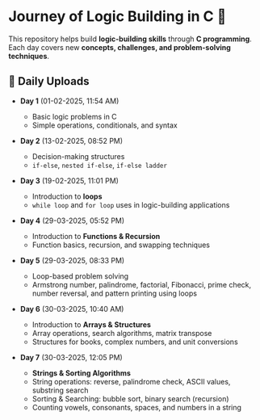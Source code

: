 # **Journey of Logic Building in C** 🚀  

This repository helps build **logic-building skills** through **C programming**. Each day covers new **concepts, challenges, and problem-solving techniques**.  

## **📆 Daily Uploads**  

- **Day 1** (01-02-2025, 11:54 AM)  
  - Basic logic problems in C  
  - Simple operations, conditionals, and syntax  

- **Day 2** (13-02-2025, 08:52 PM)  
  - Decision-making structures  
  - `if-else`, `nested if-else`, `if-else ladder`  

- **Day 3** (19-02-2025, 11:01 PM)  
  - Introduction to **loops**  
  - `while loop` and `for loop` uses in logic-building applications  

- **Day 4** (29-03-2025, 05:52 PM)  
  - Introduction to **Functions & Recursion**  
  - Function basics, recursion, and swapping techniques  

- **Day 5** (29-03-2025, 08:33 PM)  
  - Loop-based problem solving  
  - Armstrong number, palindrome, factorial, Fibonacci, prime check, number reversal, and pattern printing using loops  

- **Day 6** (30-03-2025, 10:40 AM)  
  - Introduction to **Arrays & Structures**  
  - Array operations, search algorithms, matrix transpose  
  - Structures for books, complex numbers, and unit conversions  

- **Day 7** (30-03-2025, 12:05 PM)  
  - **Strings & Sorting Algorithms**  
  - String operations: reverse, palindrome check, ASCII values, substring search  
  - Sorting & Searching: bubble sort, binary search (recursion)  
  - Counting vowels, consonants, spaces, and numbers in a string  
  
